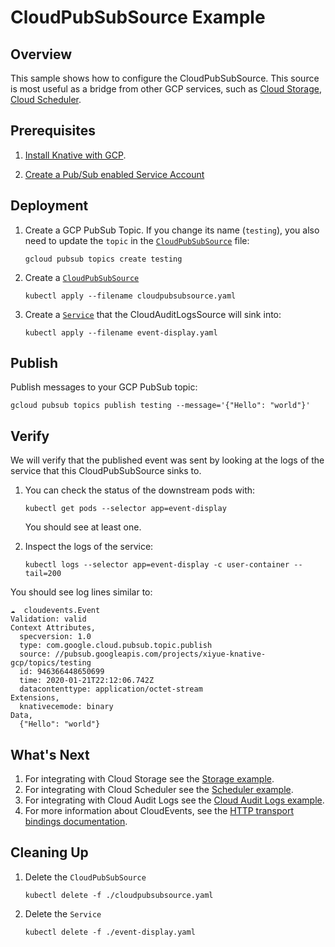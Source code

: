 # CloudPubSubSource Example

## Overview

This sample shows how to configure the CloudPubSubSource. 
This source is most useful as a bridge from other GCP services, 
such as [Cloud Storage](https://cloud.google.com/storage/docs/pubsub-notifications), 
[Cloud Scheduler](https://cloud.google.com/scheduler/docs/creating#).

## Prerequisites

1. [Install Knative with GCP](../../install/README.md).

1. [Create a Pub/Sub enabled Service Account](../../install/pubsub-service-account.md)

## Deployment

1. Create a GCP PubSub Topic. If you change its name (`testing`), you also need
      to update the `topic` in the
      [`CloudPubSubSource`](cloudpubsubsource.yaml) file:
   
      ```shell
      gcloud pubsub topics create testing
      ``` 
     
1. Create a [`CloudPubSubSource`](cloudpubsubsource.yaml)
 
     ```shell
     kubectl apply --filename cloudpubsubsource.yaml
     ```
      
1. Create a [`Service`](event-display.yaml) that the CloudAuditLogsSource will sink into:

   ```shell
   kubectl apply --filename event-display.yaml
   ```
   
## Publish

Publish messages to your GCP PubSub topic:

```shell
gcloud pubsub topics publish testing --message='{"Hello": "world"}'
```

## Verify

We will verify that the published event was sent by looking at the logs of the
service that this CloudPubSubSource sinks to.

1. You can check the status of the downstream pods with:

     ```shell
     kubectl get pods --selector app=event-display
     ```

     You should see at least one.

1. Inspect the logs of the service:

   ```shell
   kubectl logs --selector app=event-display -c user-container --tail=200
   ```

You should see log lines similar to:

```shell
☁️  cloudevents.Event
Validation: valid
Context Attributes,
  specversion: 1.0
  type: com.google.cloud.pubsub.topic.publish
  source: //pubsub.googleapis.com/projects/xiyue-knative-gcp/topics/testing
  id: 946366448650699
  time: 2020-01-21T22:12:06.742Z
  datacontenttype: application/octet-stream
Extensions,
  knativecemode: binary
Data,
  {"Hello": "world"}
```

## What's Next

1. For integrating with Cloud Storage see the [Storage example](../../examples/cloudstoragesource/README.md).
1. For integrating with Cloud Scheduler see the [Scheduler example](../../examples/cloudschedulersource/README.md).
1. For integrating with Cloud Audit Logs see the [Cloud Audit Logs example](../../examples/cloudauditlogssource/README.md).
1. For more information about CloudEvents, see the [HTTP transport bindings documentation](https://github.com/cloudevents/spec).

## Cleaning Up

1. Delete the `CloudPubSubSource`

    ```shell
    kubectl delete -f ./cloudpubsubsource.yaml
    ```
1. Delete the `Service`  
    
    ```shell
    kubectl delete -f ./event-display.yaml
    ```
